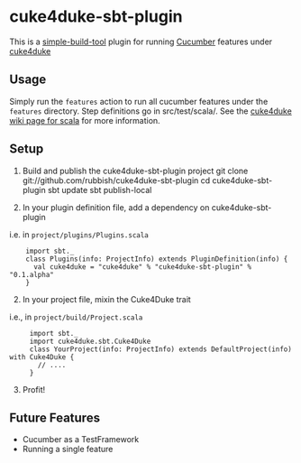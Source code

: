 cuke4duke-sbt-plugin
==========

This is a [simple-build-tool](http://simple-build-tool.googlecode.com/) plugin for running [Cucumber](http://cukes.info) features under [cuke4duke](http://github.com/aslakhellesoy/cuke4duke)

## Usage ##
Simply run the `features` action to run all cucumber features under the `features` directory. Step definitions go in src/test/scala/. See the [cuke4duke wiki page for scala](http://wiki.github.com/aslakhellesoy/cuke4duke/scala) for more information.

## Setup ##

1. Build and publish the cuke4duke-sbt-plugin project
       git clone git://github.com/rubbish/cuke4duke-sbt-plugin
       cd cuke4duke-sbt-plugin
       sbt update
       sbt publish-local

1. In your plugin definition file, add a dependency on cuke4duke-sbt-plugin

  i.e. in `project/plugins/Plugins.scala`

        import sbt._
        class Plugins(info: ProjectInfo) extends PluginDefinition(info) {
          val cuke4duke = "cuke4duke" % "cuke4duke-sbt-plugin" % "0.1.alpha"
        }

2. In your project file, mixin the Cuke4Duke trait

  i.e., in `project/build/Project.scala`

         import sbt._
         import cuke4duke.sbt.Cuke4Duke
         class YourProject(info: ProjectInfo) extends DefaultProject(info) with Cuke4Duke {
           // ....
         }

3. Profit!

## Future Features ##
 * Cucumber as a TestFramework
 * Running a single feature
